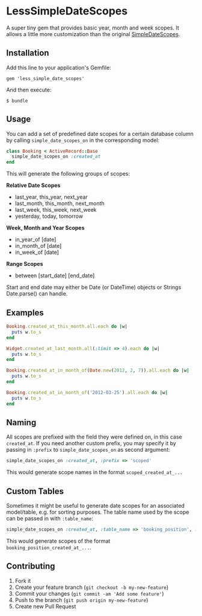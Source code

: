 # LessSimpleDateScopes

A super tiny gem that provides basic year, month and week scopes.
It allows a little more customization than the original [SimpleDateScopes](https://github.com/speartail/date_scopes). 

## Installation

Add this line to your application's Gemfile:

    gem 'less_simple_date_scopes'

And then execute:

    $ bundle

## Usage

You can add a set of predefined date scopes for a certain database column by 
calling `simple_date_scopes_on` in the corresponding model:

```ruby
class Booking < ActiveRecord::Base
  simple_date_scopes_on :created_at
end
```

This will generate the following groups of scopes:

**Relative Date Scopes**

* last\_year, this\_year, next\_year
* last\_month, this\_month, next\_month
* last\_week, this\_week, next\_week
* yesterday, today, tomorrow

**Week, Month and Year Scopes**

* in\_year\_of [date]
* in\_month\_of [date]
* in\_week\_of [date]

**Range Scopes**

* between [start_date] [end_date]

Start and end date may either be Date (or DateTime) objects or Strings Date.parse() can handle.

## Examples

```ruby
Booking.created_at_this_month.all.each do |w|
  puts w.to_s
end

Widget.created_at_last_month.all(:limit => 4).each do |w|
  puts w.to_s
end

Booking.created_at_in_month_of(Date.new(2012, 2, 7)).all.each do |w|
  puts w.to_s
end

Booking.created_at_in_month_of('2012-03-25').all.each do |w|
  puts w.to_s
end
```

## Naming

All scopes are prefixed with the field they were defined on, in this case `created_at`.
If you need another custom prefix, you may specify it by passing in `:prefix` to `simple_date_scopes_on` as
second argument:

```ruby
simple_date_scopes_on :created_at, :prefix => 'scoped'
```

This would generate scope names in the format `scoped_created_at_...`

## Custom Tables

Sometimes it might be useful to generate date scopes for an associated model/table,
e.g. for sorting purposes. The table name used by the scope can be passed in with `:table_name`:

```ruby
simple_date_scopes_on :created_at, :table_name => 'booking_position', :prefix => 'booking_position'
```

This would generate scopes of the format `booking_position_created_at_...`.

## Contributing

1. Fork it
2. Create your feature branch (`git checkout -b my-new-feature`)
3. Commit your changes (`git commit -am 'Add some feature'`)
4. Push to the branch (`git push origin my-new-feature`)
5. Create new Pull Request
